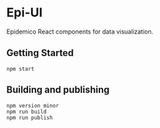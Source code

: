 # Epi-UI

Epidemico React components for data visualization.

## Getting Started

    npm start

## Building and publishing

    npm version minor
    npm run build
    npm run publish
